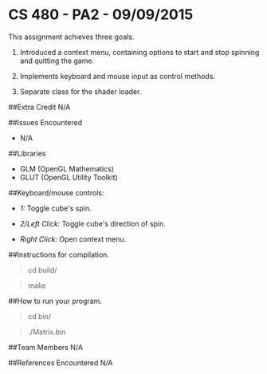 CS 480 - PA2 - 09/09/2015
===
This assignment achieves three goals.

1. Introduced a context menu, containing options to start and stop spinning and quitting the game.

2. Implements keyboard and mouse input as control methods.

3. Separate class for the shader loader.

##Extra Credit
N/A

##Issues Encountered
- N/A

##Libraries
- GLM (OpenGL Mathematics)
- GLUT (OpenGL Utility Toolkit)

##Keyboard/mouse controls:
- *1:* Toggle cube's spin.

- *2/Left Click:* Toggle cube's direction of spin.

- *Right Click:* Open context menu.


##Instructions for compilation.
>cd build/

>make

##How to run your program.
>cd bin/

>./Matrix.bin

##Team Members
N/A

##References Encountered
N/A

